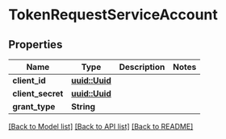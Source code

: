 # TokenRequestServiceAccount

## Properties

Name | Type | Description | Notes
------------ | ------------- | ------------- | -------------
**client_id** | [**uuid::Uuid**](uuid::Uuid.md) |  | 
**client_secret** | [**uuid::Uuid**](uuid::Uuid.md) |  | 
**grant_type** | **String** |  | 

[[Back to Model list]](../README.md#documentation-for-models) [[Back to API list]](../README.md#documentation-for-api-endpoints) [[Back to README]](../README.md)


